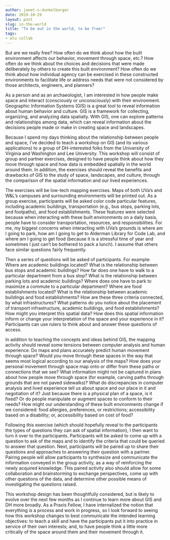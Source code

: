 ```yaml
---
author: janet-s-dunkelbarger
date: 2019-10-29
layout: post
slug: in-the-world
title: "To be out in the world, to be free!"
tags:
- wlu collab
---
```

But are we really free? How often do we think about how the built environment affects our behavior, movement through space, etc.? How often do we think about the choices and decisions that were made deliberately by others to create this built environment? How often do we think about how individual agency can be exercised in these constructed environments to facilitate life or address needs that were not considered by those architects, engineers, and planners?

As a person and as an archaeologist, I am interested in how people make space and interact (consciously or unconsciously) with their environment. Geographic Information Systems (GIS) is a great tool to reveal information about human behavior and culture. GIS is a framework for collecting, organizing, and analyzing data spatially. With GIS, one can explore patterns and relationships among data, which can reveal information about the decisions people made or make in creating space and landscapes.

Because I spend my days thinking about the relationship between people and space, I’ve decided to teach a workshop on GIS (and its various applications) to a group of DH-interested folks from the University of Virginia and Washington and Lee University. This workshop will consist of group and partner exercises, designed to have people think about how they move through space and how data is embedded spatially in the world around them. In addition, the exercises should reveal the benefits and drawbacks of GIS to the study of space, landscapes, and culture, through the comparison of the spatial information and our lived experiences.

The exercises will be low-tech mapping exercises. Maps of both UVa’s and W&L’s campuses and surrounding environments will be printed out. As a group exercise, participants will be asked color code particular features, including academic buildings, transportation (e.g., bus stops, parking lots, and footpaths), and food establishments. These features were selected because when interacting with these built environments on a daily basis, people have to consider transportation, resources, and responsibilities. For me, my biggest concerns when interacting with UVa’s grounds is where am I going to park, how am I going to get to Alderman Library for Code Lab, and where am I going to get food (because it is a stressful time of year and sometimes I just can’t be bothered to pack a lunch). I assume that others face similar questions fairly frequently.

Then a series of questions will be asked of participants. For example: Where are academic buildings located? What is the relationship between bus stops and academic buildings? How far does one have to walk to a particular department from a bus stop? What is the relationship between parking lots and academic buildings? Where does one have to park to maximize a commute to a particular department? Where are food establishments located? What is the relationship between academic buildings and food establishments? How are these three criteria connected, by what infrastructures? What patterns do you notice about the placement of transport infrastructure, academic buildings, and food establishments? How might you interpret this spatial data? How does this spatial information inform or change your interpretation of the space and your experience in it? Participants can use rulers to think about and answer these questions of access.

In addition to teaching the concepts and ideas behind GIS, the mapping activity should reveal some tensions between computer analysis and human experience. Do maps and plans accurately predict human movement through space? Would you move through these spaces in the way that seems most logical according to our analysis of the maps? How does your personal movement through space map onto or differ from these paths or connections that we see? What information might not be captured in plans about how people move through space (for example, carving paths through grounds that are not paved sidewalks)? What do discrepancies in computer analysis and lived experience tell us about space and our place in it and negotiation of it? Just because there is a physical plan of a space, is it fixed? Or do people manipulate or augment spaces to conform to their needs? How might our understanding of these built environments change if we considered: food allergies, preferences, or restrictions; accessibility based on a disability; or, accessibility based on cost of food?

Following this exercise (which should hopefully reveal to the participants the types of questions they can ask of spatial information), I then want to turn it over to the participants. Participants will be asked to come up with a question to ask of the maps and to identify the criteria that could be queried to answer that question. Next, participants will be paired up to share their questions and approaches to answering their question with a partner. Pairing people will allow participants to synthesize and communicate the information conveyed in the group activity, as a way of reinforcing the newly acquired knowledge. This paired activity also should allow for some collaboration and brainstorming to exchange perspectives, come up with other questions of the data, and determine other possible means of investigating the questions raised.

This workshop design has been thoughtfully considered, but is likely to evolve over the next few months as I continue to learn more about GIS and DH more broadly. As a Praxis Fellow, I have internalized the notion that everything is a process and work in progress, so I look forward to seeing how this workshop changes to best communicate the intended learning objectives: to teach a skill and have the participants put it into practice in service of their own interests; and, to have people think a little more critically of the space around them and their movement through it.
